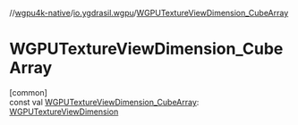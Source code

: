 //[wgpu4k-native](../../index.md)/[io.ygdrasil.wgpu](index.md)/[WGPUTextureViewDimension_CubeArray](-w-g-p-u-texture-view-dimension_-cube-array.md)

# WGPUTextureViewDimension_CubeArray

[common]\
const val [WGPUTextureViewDimension_CubeArray](-w-g-p-u-texture-view-dimension_-cube-array.md): [WGPUTextureViewDimension](-w-g-p-u-texture-view-dimension/index.md)